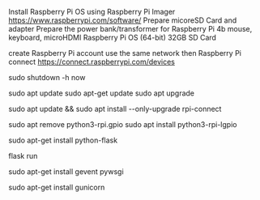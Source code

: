 

Install Raspberry Pi OS using Raspberry Pi Imager https://www.raspberrypi.com/software/
Prepare micoreSD Card and adapter
Prepare the power bank/transformer for Raspberry Pi 4b
mouse, keyboard, microHDMI
Raspberry Pi OS (64-bit)
32GB SD Card

create Raspberry Pi account
use the same network then Raspberry Pi connect https://connect.raspberrypi.com/devices



sudo shutdown -h now

sudo apt update
sudo apt-get update
sudo apt upgrade

sudo apt update && sudo apt install --only-upgrade rpi-connect

sudo apt remove python3-rpi.gpio
sudo apt install python3-rpi-lgpio

sudo apt-get install python-flask

flask run

sudo apt-get install gevent pywsgi 


sudo apt-get install gunicorn